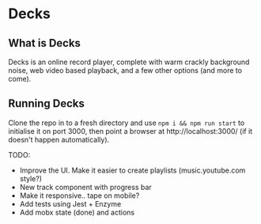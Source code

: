 # Decks

## What is Decks

Decks is an online record player, complete with warm crackly background noise, web video based playback, and a few other options (and more to come).

## Running Decks

Clone the repo in to a fresh directory and use `npm i && npm run start` to initialise it on port 3000, then point a browser at http://localhost:3000/ (if it doesn't happen automatically).

TODO:

* Improve the UI. Make it easier to create playlists (music.youtube.com style?)
* New track component with progress bar
* Make it responsive.. tape on mobile?
* Add tests using Jest + Enzyme
* Add mobx state (done) and actions
